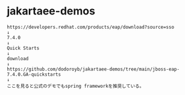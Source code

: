 # jakartaee-demos

	https://developers.redhat.com/products/eap/download?source=sso
	↓
	7.4.0
	↓
	Quick Starts
	↓
	download
	↓
	https://github.com/dodoroyb/jakartaee-demos/tree/main/jboss-eap-7.4.0.GA-quickstarts
	↓
	ここを見ると公式のデモでもspring frameworkを推奨している。